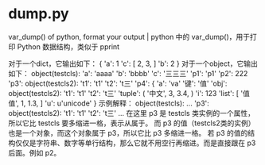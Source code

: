 dump.py
=======

var_dump() of python, format your output | python 中的 var_dump()，用于打印 Python 数据结构，类似于 pprint

对于一个dict，它输出如下：
{
  'a': 1
  'c': 
    [
      2,
      3,
    ]
  'b': 2
}
对于一个object，它输出如下：
object(testcls):
  'a': 'aaaa'
  'b': 'bbbb'
  'c': '三三三'
  'p1': 'p1'
  'p2': 222
  'p3': 
    object(testcls2):
      't1': 't1'
      't2': 't三'
  'p4': 
    {
      'a': 'va'
      '键': '值'
      'obj': 
        object(testcls2):
          't1': 't1'
          't2': 't三'
      'tuple': 
        (
          '中文',
          3,
          3.4,
        )
      'i': 123
      'list': 
        [
          '值值',
          1,
          1.3,
        ]
      'u': u'unicode'
    }
示例解释：
object(testcls):
  ...
  'p3': 
    object(testcls2):
      't1': 't1'
      't2': 't三'
  ...
在这里 p3 是 testcls 类实例的一个属性，所以它比 testcls 要多缩进一格，表示从属于。
而 p3 的值（testcls2类的实例）也是一个对象，而这个对象属于 p3，所以它比 p3 多缩进一格。
若 p3 的值的结构仅仅是字符串、数字等单行结构，那么它就不用空行再缩进。而是直接跟在 p3 后面。例如 p2。
